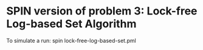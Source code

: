 # SPIN version of problem 3: Lock-free Log-based Set Algorithm

To simulate a run: spin lock-free-log-based-set.pml
